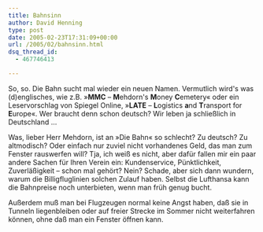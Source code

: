 ```yaml
---
title: Bahnsinn
author: David Henning
type: post
date: 2005-02-23T17:31:09+00:00
url: /2005/02/bahnsinn.html
dsq_thread_id:
  - 467746413

---
```

So, so. Die Bahn sucht mal wieder ein neuen Namen. Vermutlich wird&apos;s was (d)englisches, wie z.B. »**MMC** &#8211; **M**ehdorn&apos;s **M**oney **C**emetery« oder ein Leservorschlag von Spiegel Online, »**LATE** &#8211; **L**ogistics **a**nd **T**ransport for **E**urope«. Wer braucht denn schon deutsch? Wir leben ja schließlich in Deutschland &#8230;

Was, lieber Herr Mehdorn, ist an »Die Bahn« so schlecht? Zu deutsch? Zu altmodisch? Oder einfach nur zuviel nicht vorhandenes Geld, das man zum Fenster rauswerfen will? Tja, ich weiß es nicht, aber dafür fallen mir ein paar andere Sachen für Ihren Verein ein: Kundenservice, Pünktlichkeit, Zuverläßigkeit &#8211; schon mal gehört? Nein? Schade, aber sich dann wundern, warum die Billigfluglinien solchen Zulauf haben. Selbst die Lufthansa kann die Bahnpreise noch unterbieten, wenn man früh genug bucht.
  
Außerdem muß man bei Flugzeugen normal keine Angst haben, daß sie in Tunneln liegenbleiben oder auf freier Strecke im Sommer nicht weiterfahren können, ohne daß man ein Fenster öffnen kann.